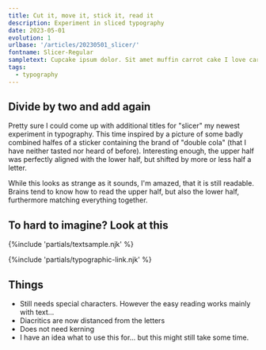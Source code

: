 ```yaml
---
title: Cut it, move it, stick it, read it
description: Experiment in sliced typography
date: 2023-05-01
evolution: 1
urlbase: '/articles/20230501_slicer/'
fontname: Slicer-Regular
sampletext: Cupcake ipsum dolor. Sit amet muffin carrot cake I love caramels brownie halvah cotton candy. ç1234567890?.
tags:
  - typography
---
```


## Divide by two and add again

Pretty sure I could come up with additional titles for "slicer" my newest experiment in typography. This time inspired by a picture of some badly combined halfes of a sticker containing the brand of "double cola" (that I have neither tasted nor heard of before). Interesting enough, the upper half was perfectly aligned with the lower half, but shifted by more or less half a letter. 

While this looks as strange as it sounds, I'm amazed, that it is still readable. Brains tend to know how to read the upper half, but also the lower half, furthermore matching everything together. 

## To hard to imagine? Look at this

{%include 'partials/textsample.njk' %}

{%include 'partials/typographic-link.njk' %}

## Things
- Still needs special characters. However the easy reading works mainly with text...
- Diacritics are now distanced from the letters
- Does not need kerning
- I have an idea what to use this for... but this might still take some time. 
